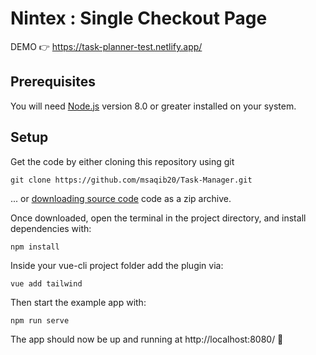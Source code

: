 # Nintex : Single Checkout Page

DEMO 👉 https://task-planner-test.netlify.app/

## Prerequisites

You will need [Node.js](https://nodejs.org) version 8.0 or greater installed on your system.

## Setup

Get the code by either cloning this repository using git

```
git clone https://github.com/msaqib20/Task-Manager.git
```

... or [downloading source code](https://github.com/msaqib20/Task-Manager/archive/refs/heads/main.zip) code as a zip archive.

Once downloaded, open the terminal in the project directory, and install dependencies with:

```
npm install
```

Inside your vue-cli project folder add the plugin via:

```
vue add tailwind

```

Then start the example app with:

```
npm run serve
```

The app should now be up and running at http://localhost:8080/ 🚀

